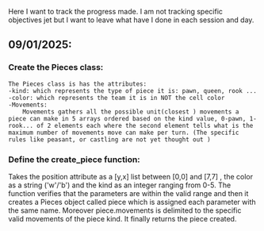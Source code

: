 Here I want to track the progress made. I am not tracking specific objectives jet but I want to leave what have I done in each session and day. 

## 09/01/2025: 
### Create the Pieces class: 
    The Pieces class is has the attributes: 
    -kind: which represents the type of piece it is: pawn, queen, rook ...
    -color: which represents the team it is in NOT the cell color
    -Movements: 
        Movements gathers all the possible unit(closest ) movements a piece can make in 5 arrays ordered based on the kind value, 0-pawn, 1-rook... of 2 elements each where the second element tells what is the maximum number of movements move can make per turn. (The specific rules like peasant, or castling are not yet thought out )
### Define the create_piece function: 
Takes the position attribute as a [y,x] list between [0,0] and [7,7] , the color as a string ('w'/'b') and the kind as 
    an integer ranging from 0-5.
    The function verifies that the parameters are within the valid range and then it creates a Pieces object called piece which is assigned each 
    parameter with the same name. Moreover piece.movements is delimited to the specific valid movements of the piece kind. 
    It finally returns the piece created. 
    



